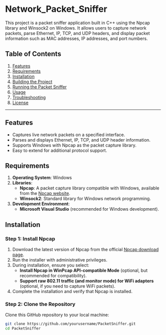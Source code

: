 # Network_Packet_Sniffer

This project is a packet sniffer application built in C++ using the Npcap library and Winsock2 on Windows. It allows users to capture network packets, parse Ethernet, IP, TCP, and UDP headers, and display packet information such as MAC addresses, IP addresses, and port numbers.

## Table of Contents
1. [Features](#features)
2. [Requirements](#requirements)
3. [Installation](#installation)
4. [Building the Project](#building-the-project)
5. [Running the Packet Sniffer](#running-the-packet-sniffer)
6. [Usage](#usage)
7. [Troubleshooting](#troubleshooting)
8. [License](#license)

---

## Features
- Captures live network packets on a specified interface.
- Parses and displays Ethernet, IP, TCP, and UDP header information.
- Supports Windows with Npcap as the packet capture library.
- Easy to extend for additional protocol support.

## Requirements
1. **Operating System**: Windows
2. **Libraries**:
   - **Npcap**: A packet capture library compatible with Windows, available from the [Npcap website](https://nmap.org/npcap/).
   - **Winsock2**: Standard library for Windows network programming.
3. **Development Environment**:
   - **Microsoft Visual Studio** (recommended for Windows development).

## Installation

### Step 1: Install Npcap
1. Download the latest version of Npcap from the official [Npcap download page](https://nmap.org/npcap/).
2. Run the installer with administrative privileges.
3. During installation, ensure you select:
   - **Install Npcap in WinPcap API-compatible Mode** (optional, but recommended for compatibility).
   - **Support raw 802.11 traffic (and monitor mode) for WiFi adapters** (optional, if you need to capture WiFi packets).
4. Complete the installation and verify that Npcap is installed.

### Step 2: Clone the Repository
Clone this GitHub repository to your local machine:
```bash
git clone https://github.com/yourusername/PacketSniffer.git
cd PacketSniffer
